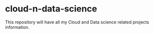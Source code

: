 # cloud-n-data-science
This repository will have all my Cloud and Data science related projects information.
